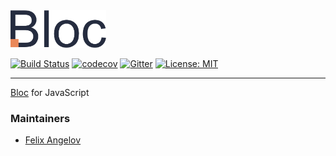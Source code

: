 <img src="https://raw.githubusercontent.com/felangel/bloc/master/docs/assets/bloc_logo_full.png" height="60" alt="Bloc" />

[![Build Status](https://travis-ci.org/felangel/bloc.js.svg?branch=master)](https://travis-ci.org/felangel/bloc.js)
[![codecov](https://codecov.io/gh/felangel/bloc.js/branch/master/graph/badge.svg)](https://codecov.io/gh/felangel/bloc.js)
[![Gitter](https://img.shields.io/badge/gitter-chat-hotpink.svg)](https://gitter.im/bloc_package/Lobby)
[![License: MIT](https://img.shields.io/badge/License-MIT-purple.svg)](https://opensource.org/licenses/MIT)

---

[Bloc](https://github.com/felangel/bloc) for JavaScript

### Maintainers

- [Felix Angelov](https://github.com/felangel)
